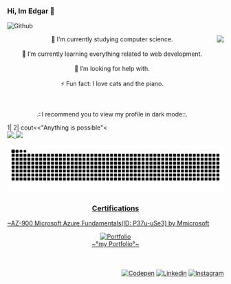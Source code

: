 ### Hi, Im Edgar 👋

<!-- cover -->
![Github](https://user-images.githubusercontent.com/69487958/129805905-168fd73e-1d25-42fe-ac49-e757a584c338.gif)

<!-- Me .GIF -->
 <img align="right" height="220em" align="right" src="https://user-images.githubusercontent.com/69487958/131787093-8fb23d0a-f70f-4c06-a4ab-fb310f38111a.gif"/>
 
 <!-- About me -->
 <div align="center">
 🔭 I’m currently studying computer science. <br><br>
 🌱 I’m currently learning everything related to web development. <br><br>
 🤔 I’m looking for help with.<br><br>
 ⚡ Fun fact: I love cats and the piano. <br><br><br>
 
  .::I recommend you to view my profile in dark mode::.<br>
 
</div>          
<!-- Inspiration -->
                                                1|
                                                2|     cout<<"Anything is possible"<<endl;
                                                3|



<!-- Snake Game -->
<div>  
  <a href="https://github.com/EdgarAnt">
  <img height="180em" src="https://github-readme-stats.vercel.app/api?username=EdgarAnt&show_icons=true&theme=tokyonight"/>
  <img height="120em" src="https://github-readme-stats.vercel.app/api/top-langs/?username=EdgarAnt&layout=compact&langs_count=16&theme=tokyonight"/>
    
  ![Snake animation](https://github.com/EdgarAnt/EdgarAnt/blob/output/github-contribution-grid-snake.svg)
</div>

<div>
 
 <h3 align="center">Certifications</h3>
 
 <!-- Certifactes -->
 <p>~AZ-900 Microsoft Azure Fundamentals(ID: P37u-uSe3) by Mmicrosoft<p>

</div>



<!-- My portfolio -->

<div align=center>
  <a href="https://edgarant.github.io/">
    <img src="https://media.giphy.com/media/kxpZvoYJWxnuxvByQR/giphy.gif" alt="Portfolio" width="20%" height="20%" quality="20%">
  </a>
  <br>
  <a href="https://edgarant.github.io/">
  ~°my Portfolio°~<br><br><br></br>
</div>


<!-- Icons -->

<div align=Right>
  <!-- Icono CodePen -->
  <div style="display: inline-block; text-align: left;">
    <a href="https://codepen.io/EdgarAnt">
      <img src="https://cdn.jsdelivr.net/npm/simple-icons@3.0.1/icons/codepen.svg" alt="Codepen" height="30">
    </a>
  </div>
  
  <!-- Icono Linkedin -->
  <div style="display: inline-block;">
    <a href="https://www.linkedin.com/in/edgarant/">
      <img src="https://cdn.jsdelivr.net/npm/simple-icons@3.0.1/icons/linkedin.svg" alt="Linkedin" height="30">
    </a>
  </div>

  <!-- Icono Instagram -->
  <div style="display: inline-block; text-align: right;">
    <a href="https://www.instagram.com/tony_tony_swg/">
      <img src="https://cdn.jsdelivr.net/npm/simple-icons@3.0.1/icons/instagram.svg" alt="Instagram" height="30">
    </a>
</div> 

